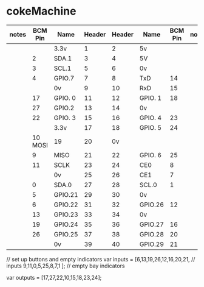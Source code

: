 # cokeMachine

| notes | BCM Pin | Name | Header | Header  | Name  | BCM Pin | notes |
| ------| --------| -----| -------| --------| ----- | --------| ------|
|       |         | 3.3v |  1     | 2       |   5v  |         |       |
|       |   2     |SDA.1 |  3     |      4  |   5V  |         |       |
|       |   3     |SCL.1 |5       | 6       |   0v  |         |       |
|       |   4     |GPIO.7|7       | 8       |TxD    | 14      |       |
|       |         |      0v |9    | 10      | RxD   | 15      |       |
|       |  17   |GPIO. 0| 11  | 12      |GPIO. 1 | 18     |          |
|       |  27     |GPIO.2|  13    | 14      |   0v   |     |     |     |
|       |  22     |GPIO. 3| 15 | 16 | GPIO. 4 | 23  | |
|       |         |         3.3v |17 | 18 | GPIO. 5 | 24  |  |
| |  10 MOSI |   19 |20 |   0v      |     |     |
| |   9  |    MISO  | 21 | 22 | GPIO. 6 | 25  | |
| |  11 |      SCLK |   23 | 24 | CE0     | 8   | |
| |     |0v         | 25   | 26 | CE1     | 7   | |
|  |   0 |   SDA.0 | 27 | 28 | SCL.0     | 1   | |
|  |   5 |GPIO.21 |   29 | 30 |   0v      |     |     |
| |   6 | GPIO.22 |   31 | 32 | GPIO.26  | 12   |   |
| |  13 | GPIO.23 | 33 | 34       | 0v      |     |     |
| |  19 |  GPIO.24  | 35 | 36 | GPIO.27 | 16  | |
| |  26 | GPIO.25   | 37 | 38 | GPIO.28 | 20  |  |
 |     |     |      0v  | 39 | 40 |  GPIO.29 | 21  | |

// set up buttons and empty indicators
 var inputs  =  [6,13,19,26,12,16,20,21,   // inputs
                 9,11,0,5,25,8,7,1 ];      // empty bay indicators

 var outputs = [17,27,22,10,15,18,23,24];
